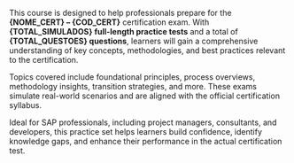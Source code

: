 This course is designed to help professionals prepare for the **{NOME_CERT} – {COD_CERT}** certification exam. With **{TOTAL_SIMULADOS} full-length practice tests** and a total of **{TOTAL_QUESTOES} questions**, learners will gain a comprehensive understanding of key concepts, methodologies, and best practices relevant to the certification.

Topics covered include foundational principles, process overviews, methodology insights, transition strategies, and more. These exams simulate real-world scenarios and are aligned with the official certification syllabus.

Ideal for SAP professionals, including project managers, consultants, and developers, this practice set helps learners build confidence, identify knowledge gaps, and enhance their performance in the actual certification test.
